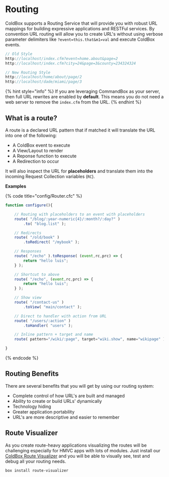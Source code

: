 # Routing

ColdBox supports a Routing Service that will provide you with robust URL mappings for building expressive applications and RESTFul services. By convention URL routing will allow you to create URL's without using verbose parameter delimiters like `?event=this.that&m1=val` and execute ColdBox events.

```javascript
// Old Style
http://localhost/index.cfm?event=home.about&page=2
http://localhost/index.cfm?city=24&page=3&county=234324324
```

```javascript
// New Routing Style
http://localhost/home/about/page/2
http://localhost/dade/miami/page/3
```

{% hint style="info" %}
If you are leveraging CommandBox as your server, then full URL rewrites are enabled by **default**. This means you do not need a web server to remove the `index.cfm` from the URL.
{% endhint %}

## What is a route?

A route is a declared URL pattern that if matched it will translate the URL into one of the following:

* A ColdBox event to execute
* A View/Layout to render
* A Reponse function to execute
* A Redirection to occur

It will also inspect the URL for **placeholders** and translate them into the incoming Request Collection variables (`RC`).

**Examples**

{% code title="config/Router.cfc" %}
```javascript
function configure(){

    // Routing with placeholders to an event with placeholders
    route( "/blog/:year-numeric{4}/:month?/:day?" )
        .to( "blog.list" );

    // Redirects
    route( "/old/book" )
        .toRedirect( "/mybook" );

    // Responses
    route( "/echo" ).toResponse( (event,rc,prc) => {
        return "hello luis";
    } );

    // Shortcut to above
    route( "/echo", (event,rc,prc) => {
        return "hello luis";
    } );

    // Show view
    route( "/contact-us" )
        .toView( "main/contact" );

    // Direct to handler with action from URL
    route( "/users/:action" )
        .toHandler( "users" );

    // Inline pattern + target and name
    route( pattern="/wiki/:page", target="wiki.show", name="wikipage" );

}
```
{% endcode %}

## Routing Benefits

There are several benefits that you will get by using our routing system:

* Complete control of how URL's are built and managed
* Ability to create or build URLs' dynamically
* Technology hiding
* Greater application portability
* URL's are more descriptive and easier to remember

## Route Visualizer

As you create route-heavy applications visualizing the routes will be challenging especially for HMVC apps with lots of modules. Just install our [ColdBox Route Visualizer](https://www.forgebox.io/view/route-visualizer) and you will be able to visually see, test and debug all your routing needs.

```bash
box install route-visualizer
```
